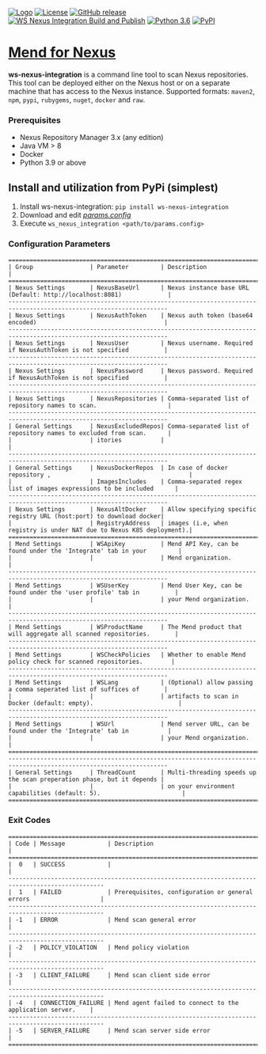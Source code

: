[![Logo](https://resources.mend.io/mend-sig/logo/mend-dark-logo-horizontal.png)](https://www.mend.io/)
[![License](https://img.shields.io/badge/License-Apache%202.0-yellowgreen.svg)](https://opensource.org/licenses/Apache-2.0)
[![GitHub release](https://img.shields.io/github/v/release/whitesource-ps/whitesource-nexus-integration)](https://github.com/whitesource-ps/whitesource-nexus-integration/releases/latest)
[![WS Nexus Integration Build and Publish](https://github.com/whitesource-ps/whitesource-nexus-integration/actions/workflows/ci.yml/badge.svg)](https://github.com/whitesource-ps/whitesource-nexus-integration/actions/workflows/ci.yml)
[![Python 3.6](https://upload.wikimedia.org/wikipedia/commons/thumb/8/8c/Blue_Python_3.6%2B_Shield_Badge.svg/86px-Blue_Python_3.6%2B_Shield_Badge.svg.png)](https://www.python.org/downloads/release/python-360/)
[![PyPI](https://img.shields.io/pypi/v/ws-nexus-integration?style=plastic)](https://pypi.org/project/ws-nexus-integration/)

# [Mend for Nexus](https://github.com/whitesource-ps/ws-nexus-integration)
**ws-nexus-integration** is a command line tool to scan Nexus repositories.  
This tool can be deployed either on the Nexus host or on a separate machine that has access to the Nexus instance.
Supported formats: `maven2`, `npm`, `pypi`, `rubygems`, `nuget`, `docker` and `raw`.

### Prerequisites
- Nexus Repository Manager 3.x (any edition)
- Java VM > 8
- Docker
- Python 3.9 or above

## Install and utilization from PyPi (simplest)
1. Install ws-nexus-integration: `pip install ws-nexus-integration`
2. Download and edit [_params.config_](https://github.com/whitesource-ps/ws-nexus-integration/blob/master/config/params.config)
3. Execute `ws_nexus_integration <path/to/params.config>`

### Configuration Parameters
```
===================================================================================================================
| Group                | Parameter         | Description                                                          |
===================================================================================================================
| Nexus Settings       | NexusBaseUrl      | Nexus instance base URL (Default: http://localhost:8081)             |
-------------------------------------------------------------------------------------------------------------------
| Nexus Settings       | NexusAuthToken    | Nexus auth token (base64 encoded)                                    |
-------------------------------------------------------------------------------------------------------------------
| Nexus Settings       | NexusUser         | Nexus username. Required if NexusAuthToken is not specified          |
-------------------------------------------------------------------------------------------------------------------
| Nexus Settings       | NexusPassword     | Nexus password. Required if NexusAuthToken is not specified          |
-------------------------------------------------------------------------------------------------------------------
| Nexus Settings       | NexusRepositories | Comma-separated list of repository names to scan.                    |
-------------------------------------------------------------------------------------------------------------------
| General Settings     | NexusExcludedRepos| Comma-separated list of repository names to excluded from scan.      |
|                      | itories           |                                                                      |
-------------------------------------------------------------------------------------------------------------------
| General Settings     | NexusDockerRepos  | In case of docker repository ,                                       |
|                      | ImagesIncludes    | Comma-separated regex list of images expressions to be included      |
-------------------------------------------------------------------------------------------------------------------
| Nexus Settings       | NexusAltDocker    | Allow specifying specific registry URL (host:port) to download docker|
|                      | RegistryAddress   | images (i.e, when registry is under NAT due to Nexus K8S deployment).|
===================================================================================================================
| Mend Settings        | WSApiKey          | Mend API Key, can be found under the 'Integrate' tab in your         |
|                      |                   | Mend organization.                                                   |
-------------------------------------------------------------------------------------------------------------------
| Mend Settings        | WSUserKey         | Mend User Key, can be found under the 'user profile' tab in          |
|                      |                   | your Mend organization.                                              |
-------------------------------------------------------------------------------------------------------------------
| Mend Settings        | WSProductName     | The Mend product that will aggregate all scanned repositories.       |
-------------------------------------------------------------------------------------------------------------------
| Mend Settings        | WSCheckPolicies   | Whether to enable Mend policy check for scanned repositories.        |
-------------------------------------------------------------------------------------------------------------------
| Mend Settings        | WSLang            | (Optional) allow passing a comma seperated list of suffices of       |
|                      |                   | artifacts to scan in Docker (default: empty).                        |
-------------------------------------------------------------------------------------------------------------------
| Mend Settings        | WSUrl             | Mend server URL, can be found under the 'Integrate' tab in           |
|                      |                   | your Mend organization.                                              |
===================================================================================================================
-------------------------------------------------------------------------------------------------------------------
| General Settings     | ThreadCount       | Multi-threading speeds up the scan preperation phase, but it depends |
|                      |                   | on your environment capabilities (default: 5).                       |
===================================================================================================================
```

### Exit Codes
```
=================================================================================================
| Code | Message            | Description                                                       |
=================================================================================================
|  0   | SUCCESS            |                                                                   |
-------------------------------------------------------------------------------------------------
|  1   | FAILED             | Prerequisites, configuration or general errors                    |
-------------------------------------------------------------------------------------------------
| -1   | ERROR              | Mend scan general error                                    |
-------------------------------------------------------------------------------------------------
| -2   | POLICY_VIOLATION   | Mend policy violation                                      |
-------------------------------------------------------------------------------------------------
| -3   | CLIENT_FAILURE     | Mend scan client side error                                |
-------------------------------------------------------------------------------------------------
| -4   | CONNECTION_FAILURE | Mend agent failed to connect to the application server.    |
-------------------------------------------------------------------------------------------------
| -5   | SERVER_FAILURE     | Mend scan server side error                                |
=================================================================================================
```
